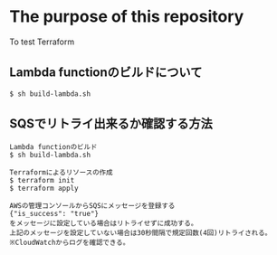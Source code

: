 # The purpose of this repository

To test Terraform

## Lambda functionのビルドについて

    $ sh build-lambda.sh

## SQSでリトライ出来るか確認する方法

    Lambda functionのビルド
    $ sh build-lambda.sh

    Terraformによるリソースの作成
    $ terraform init
    $ terraform apply

    AWSの管理コンソールからSQSにメッセージを登録する
    {"is_success": "true"}
    をメッセージに設定している場合はリトライせずに成功する。
    上記のメッセージを設定していない場合は30秒間隔で規定回数(4回)リトライされる。
    ※CloudWatchからログを確認できる。
